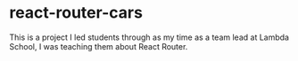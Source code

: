 # react-router-cars

This is a project I led students through as my time as a team lead at Lambda School, I was teaching them about React Router.
